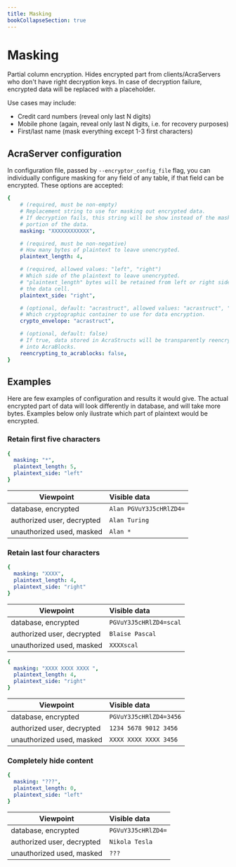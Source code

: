 ```yaml
---
title: Masking
bookCollapseSection: true
---
```


# Masking

Partial column encryption.
Hides encrypted part from clients/AcraServers who don't have right decryption keys.
In case of decryption failure, encrypted data will be replaced with a placeholder.

Use cases may include:
* Credit card numbers (reveal only last N digits)
* Mobile phone (again, reveal only last N digits, i.e. for recovery purposes)
* First/last name (mask everything except 1-3 first characters)

## AcraServer configuration

In configuration file, passed by `--encryptor_config_file` flag, you can individually configure
masking for any field of any table, if that field can be encrypted.
These options are accepted:

<!-- Config struct lives in encryptor/config/encryptionSettings.go -->
<!-- Config validation func lives in masking/common/patterns.go -->
```yaml
{
    # (required, must be non-empty)
    # Replacement string to use for masking out encrypted data.
    # If decryption fails, this string will be show instead of the masked
    # portion of the data.
    masking: "XXXXXXXXXXXX",

    # (required, must be non-negative)
    # How many bytes of plaintext to leave unencrypted.
    plaintext_length: 4,

    # (required, allowed values: "left", "right")
    # Which side of the plaintext to leave unencrypted.
    # "plaintext_length" bytes will be retained from left or right side of
    # the data cell.
    plaintext_side: "right",

    # (optional, default: "acrastruct", allowed values: "acrastruct", "acrablock")
    # Which cryptographic container to use for data encryption.
    crypto_envelope: "acrastruct",

    # (optional, default: false)
    # If true, data stored in AcraStructs will be transparently reencrypted
    # into AcraBlocks.
    reencrypting_to_acrablocks: false,
}
```
<!-- TODO add link to page where colemn encryption settings are described in general, with client_id, zone_id etc -->

## Examples

Here are few examples of configuration and results it would give.
The actual encrypted part of data will look differently in database, and will take more bytes.
Examples below only ilustrate which part of plaintext would be encrypted.

### Retain first five characters

```yaml
{
  masking: "*",
  plaintext_length: 5,
  plaintext_side: "left"
}
```

| Viewpoint                  | Visible data            |
| -------------------------- | :---------------------- |
| database, encrypted        | `Alan PGVuY3J5cHRlZD4=` |
| authorized user, decrypted | `Alan Turing`           |
| unauthorized used, masked  | `Alan *`                |

### Retain last four characters

```yaml
{
  masking: "XXXX",
  plaintext_length: 4,
  plaintext_side: "right"
}
```

| Viewpoint                  | Visible data            |
| -------------------------- | :---------------------- |
| database, encrypted        | `PGVuY3J5cHRlZD4=scal`  |
| authorized user, decrypted | `Blaise Pascal`         |
| unauthorized used, masked  | `XXXXscal`              |

```yaml
{
  masking: "XXXX XXXX XXXX ",
  plaintext_length: 4,
  plaintext_side: "right"
}
```

| Viewpoint                  | Visible data            |
| -------------------------- | :---------------------- |
| database, encrypted        | `PGVuY3J5cHRlZD4=3456`  |
| authorized user, decrypted | `1234 5678 9012 3456`   |
| unauthorized used, masked  | `XXXX XXXX XXXX 3456`   |

### Completely hide content

```yaml
{
  masking: "???",
  plaintext_length: 0,
  plaintext_side: "left"
}
```

| Viewpoint                  | Visible data       |
| -------------------------- | :----------------- |
| database, encrypted        | `PGVuY3J5cHRlZD4=` |
| authorized user, decrypted | `Nikola Tesla`     |
| unauthorized used, masked  | `???`              |

<!-- More examples of configuration can be found among test configs, <acra>/tests/*masking*.yml -->
